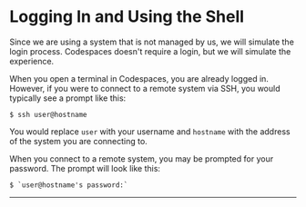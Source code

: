 # Logging In and Using the Shell

Since we are using a system that is not managed by us, we will simulate the login process.  Codespaces doesn't require a login, but we will simulate the experience.

When you open a terminal in Codespaces, you are already logged in. However, 
if you were to connect to a remote system via SSH, you would typically see a 
prompt like this:

```
$ ssh user@hostname
```
You would replace `user` with your username and `hostname` with the address of the system you are connecting to.

When you connect to a remote system, you may be prompted for your password.  The prompt will look like this:

```
$ `user@hostname's password:`
```
---
